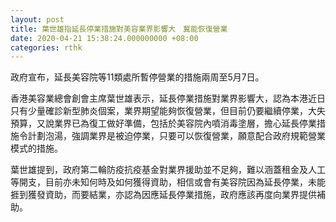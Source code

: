 ```yaml
---
layout: post
title: 葉世雄指延長停業措施對美容業界影響大　冀能恢復營業
date: 2020-04-21 15:38:24.000000000 +08:00
categories: rthk
---
```


政府宣布，延長美容院等11類處所暫停營業的措施兩周至5月7日。

香港美容業總會創會主席葉世雄表示，延長停業措施對業界影響大，認為本港近日只有少量確診新型肺炎個案，業界期望能夠恢復營業，但目前仍要繼續停業，大失預算，又說業界已為復工做好準備，包括於美容院內噴消毒塗層，擔心延長停業措施令計劃泡湯，強調業界是被迫停業，只要可以恢復營業，願意配合政府規範營業模式的措施。

葉世雄提到，政府第二輪防疫抗疫基金對業界援助並不足夠，難以涵蓋租金及人工等開支，目前亦未知何時及如何獲得資助，相信或會有美容院因為延長停業，未能捱到獲發資助，而要結業，亦認為因應延長停業措施，政府應該再度向業界提供補助。
